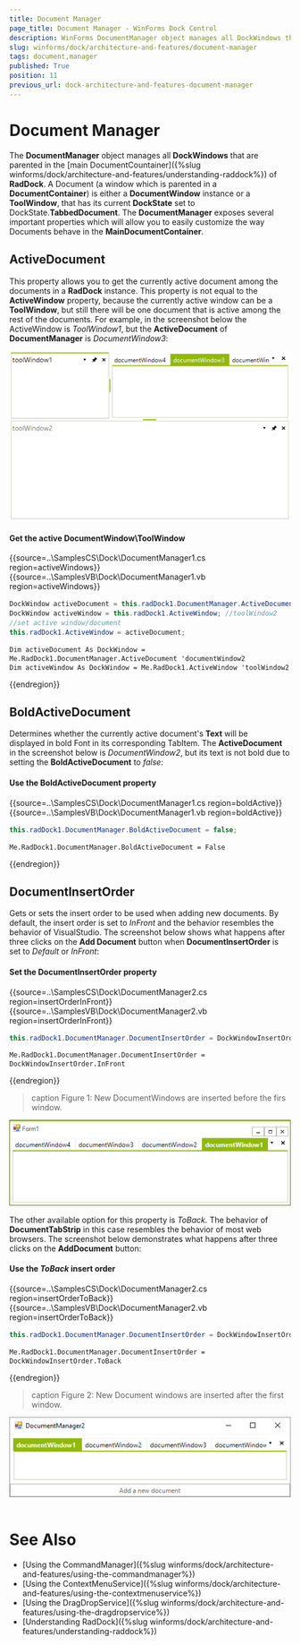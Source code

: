 ```yaml
---
title: Document Manager
page_title: Document Manager - WinForms Dock Control
description: WinForms DocumentManager object manages all DockWindows that are parented in the main DocumentCountainer.
slug: winforms/dock/architecture-and-features/document-manager
tags: document,manager
published: True
position: 11
previous_url: dock-architecture-and-features-document-manager
---
```


# Document Manager

The __DocumentManager__ object manages all **DockWindows** that are parented in the [main DocumentCountainer]({%slug winforms/dock/architecture-and-features/understanding-raddock%}) of __RadDock__. A Document (a window which is parented in a **DocumentContainer**) is either a **DocumentWindow** instance or a **ToolWindow**, that has its current **DockState** set to DockState.**TabbedDocument**. The **DocumentManager** exposes several important properties which will allow you to easily customize the way Documents behave in the **MainDocumentContainer**.
 
## ActiveDocument

This property allows you to get the currently active document among the documents in a __RadDock__ instance. This property is not equal to the __ActiveWindow__ property, because the currently active window can be a **ToolWindow**, but still there will be one document that is active among the rest of the documents. For example, in the screenshot below the ActiveWindow is *ToolWindow1*, but the **ActiveDocument** of **DocumentManager** is *DocumentWindow3*: 

![raddock-document-manager001](images/raddock-document-manager001.png)        

#### Get the active DocumentWindow\ToolWindow 
{{source=..\SamplesCS\Dock\DocumentManager1.cs region=activeWindows}} 
{{source=..\SamplesVB\Dock\DocumentManager1.vb region=activeWindows}} 

````C#
DockWindow activeDocument = this.radDock1.DocumentManager.ActiveDocument; //documentWindow2
DockWindow activeWindow = this.radDock1.ActiveWindow; //toolWindow2
//set active window/document
this.radDock1.ActiveWindow = activeDocument;

````
````VB.NET
Dim activeDocument As DockWindow = Me.RadDock1.DocumentManager.ActiveDocument 'documentWindow2
Dim activeWindow As DockWindow = Me.RadDock1.ActiveWindow 'toolWindow2

````

{{endregion}} 

## BoldActiveDocument
 
Determines whether the currently active document's **Text** will be displayed in bold Font in its corresponding TabItem. The **ActiveDocument** in the screenshot below is *DocumentWindow2*, but its text is not bold due to setting the __BoldActiveDocument__ to *false*: 

#### Use the __BoldActiveDocument__ property

{{source=..\SamplesCS\Dock\DocumentManager1.cs region=boldActive}} 
{{source=..\SamplesVB\Dock\DocumentManager1.vb region=boldActive}} 

````C#
this.radDock1.DocumentManager.BoldActiveDocument = false;

````
````VB.NET
Me.RadDock1.DocumentManager.BoldActiveDocument = False

````

{{endregion}} 

## DocumentInsertOrder

Gets or sets the insert order to be used when adding new documents. By default, the insert order is set to *InFront* and the behavior resembles the behavior of VisualStudio. The screenshot below shows what happens after three clicks on the **Add Document** button when __DocumentInsertOrder__ is set to *Default* or *InFront*: 

#### Set the __DocumentInsertOrder__ property

{{source=..\SamplesCS\Dock\DocumentManager2.cs region=insertOrderInFront}} 
{{source=..\SamplesVB\Dock\DocumentManager2.vb region=insertOrderInFront}} 

````C#
this.radDock1.DocumentManager.DocumentInsertOrder = DockWindowInsertOrder.InFront;

````
````VB.NET
Me.RadDock1.DocumentManager.DocumentInsertOrder = DockWindowInsertOrder.InFront

````

{{endregion}} 

>caption Figure 1: New DocumentWindows are inserted before the firs window.

![dock-architecture-and-features-document-manager 002](images/dock-architecture-and-features-document-manager002.png) 

The other available option for this property is *ToBack.* The behavior of **DocumentTabStrip** in this case resembles the behavior of most web browsers. The screenshot below demonstrates what happens after three clicks on the **AddDocument** button: 

#### Use the *ToBack* insert order

{{source=..\SamplesCS\Dock\DocumentManager2.cs region=insertOrderToBack}} 
{{source=..\SamplesVB\Dock\DocumentManager2.vb region=insertOrderToBack}} 

````C#
this.radDock1.DocumentManager.DocumentInsertOrder = DockWindowInsertOrder.ToBack;

````
````VB.NET
Me.RadDock1.DocumentManager.DocumentInsertOrder = DockWindowInsertOrder.ToBack

````

{{endregion}} 

>caption Figure 2: New Document windows are inserted after the first window.

![dock-architecture-and-features-document-manager 003](images/dock-architecture-and-features-document-manager003.png) 
      
# See Also

* [Using the CommandManager]({%slug winforms/dock/architecture-and-features/using-the-commandmanager%})     
* [Using the ContextMenuService]({%slug winforms/dock/architecture-and-features/using-the-contextmenuservice%})
* [Using the DragDropService]({%slug winforms/dock/architecture-and-features/using-the-dragdropservice%}) 
* [Understanding RadDock]({%slug winforms/dock/architecture-and-features/understanding-raddock%})
